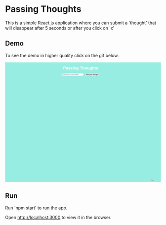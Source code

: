 # Passing Thoughts

This is a simple React.js application where you can submit a 'thought' that will disappear after 5 seconds or after you click on 'x'

## Demo

To see the demo in higher quality click on the gif below.

![Passing Thoughts Demo](demo/animacao.gif)

## Run

Run 'npm start' to run the app.

Open [http://localhost:3000](http://localhost:3000) to view it in the browser.


